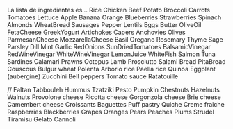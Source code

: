 La lista de ingredientes es...
Rice
Chicken
Beef
Potato
Broccoli
Carrots
Tomatoes
Lettuce
Apple
Banana
Orange
Blueberries
Strawberries
Spinach
Almonds
WheatBread
Sausages
Pepper
Lentils
Eggs
Butter
OliveOil
FetaCheese
GreekYogurt
Artichokes
Capers
Anchovies
Olives
ParmesanCheese
MozzarellaCheese
Basil
Oregano
Rosemary
Thyme
Sage
Parsley
Dill
Mint
Garlic
RedOnions
SunDriedTomatoes
BalsamicVinegar
RedWineVinegar
WhiteWineVinegar
LemonJuice
WhiteFish
Salmon
Tuna
Sardines
Calamari
Prawns
Octopus
Lamb
Prosciutto
Salami
Bread
PitaBread
Couscous
Bulgur wheat
Polenta
Arborio rice
Paella rice
Quinoa
Eggplant (aubergine)
Zucchini
Bell peppers
Tomato sauce
Ratatouille

// Faltan
Tabbouleh
Hummus
Tzatziki
Pesto
Pumpkin
Chestnuts
Hazelnuts
Walnuts
Provolone cheese
Ricotta cheese
Gorgonzola cheese
Brie cheese
Camembert cheese
Croissants
Baguettes
Puff pastry
Quiche
Creme fraiche
Raspberries
Blackberries
Grapes
Oranges
Pears
Peaches
Plums
Strudel
Tiramisu
Gelato
Cannoli